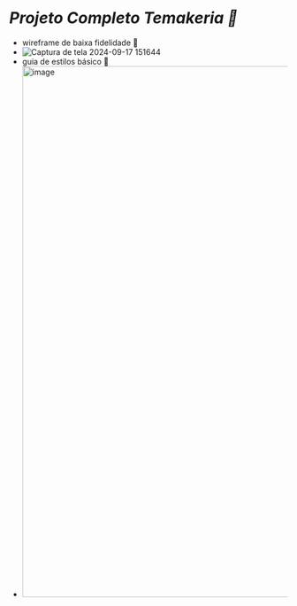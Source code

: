 # *Projeto Completo Temakeria 🍣*

- wireframe de baixa fidelidade 🍜
- ![Captura de tela 2024-09-17 151644](https://github.com/user-attachments/assets/94499363-f8d9-4d00-a6e0-2358a1633ed3)
- guia de estilos básico 🦮
- <img width="959" alt="image" src="https://github.com/user-attachments/assets/b6501f92-6254-4586-9242-3cd35c7d6841">

